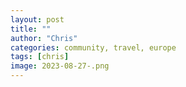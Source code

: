 ```yaml
---
layout: post
title: ""
author: "Chris"
categories: community, travel, europe
tags: [chris]
image: 2023-08-27-.png
---
```


##
